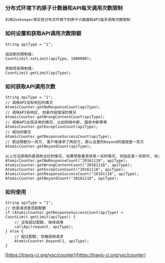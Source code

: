 ### 分布式环境下的原子计数器和API每天调用次数限制

    利用Zookeeper来实现分布式环境下的原子计数器和API每天调用次数限制

### 如何设置和获取API调用次数限额

    String apiType = "1";
    
    指定新的限制值:
    CountLimit.setLimit(apiType, 1000000);
    
    获取现有限制值:
    CountLimit.getLimit(apiType);
    
### 如何获取API调用次数

    String apiType = "1";
    // 调用API没有响应的情况
    AtomicCounter.getNoResponseCount(apiType);
    // 调用API有响应, 但是内容错误的情况
    AtomicCounter.getWrongContentCount(apiType);
    // 调用API出现异常的情况, 比如网络中断, 服务中断等等
    AtomicCounter.getExceptionCount(apiType);
    // 成功的情况
    AtomicCounter.getResponseSuccessCount(apiType);
    // 假设限额为一百万, 客户端请求了两百万, 那么这里的beyond的值就是一百万
    AtomicCounter.getBeyondCount(apiType);
    
    以上方法调用的是调用当日的情况, 如果想查看具体某一天的情况, 则指定某一天即可, 如:
    AtomicCounter.getNoResponseCount("20161118", apiType);
    AtomicCounter.getWrongContentCount("20161118", apiType);
    AtomicCounter.getExceptionCount("20161118", apiType);
    AtomicCounter.getResponseSuccessCount("20161118", apiType);
    AtomicCounter.getBeyondCount("20161118", apiType);
    
### 如何使用
    
    String apiType = "1";
    // 检查请求是否超配额
    if (AtomicCounter.getResponseSuccessCount(apiType) < CountLimit.getLimit(apiType)) {
        // 没有超过配额, 继续调用
        callApi(request, apiType);
    } else {
        // 超过配额, 忽略调用请求
        AtomicCounter.beyond(1, apiType);
    }

[https://travis-ci.org/ysc/counter](https://travis-ci.org/ysc/counter)

